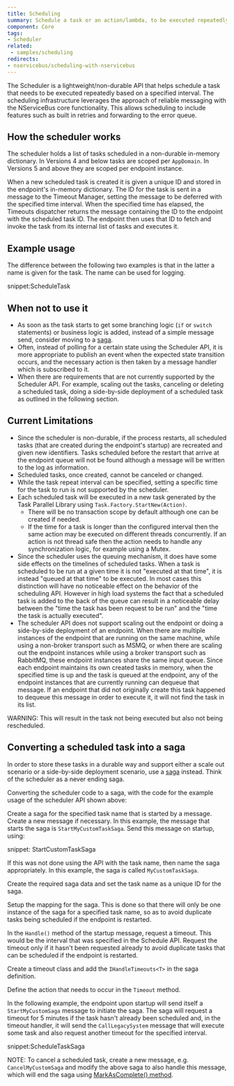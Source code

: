 ```yaml
---
title: Scheduling
summary: Schedule a task or an action/lambda, to be executed repeatedly at a given interval.
component: Core
tags:
- Scheduler
related:
 - samples/scheduling
redirects:
- nservicebus/scheduling-with-nservicebus
---
```


The Scheduler is a lightweight/non-durable API that helps schedule a task that needs to be executed repeatedly based on a specified interval. The scheduling infrastructure leverages the approach of reliable messaging with the NServiceBus core functionality. This allows scheduling to include features such as built in retries and forwarding to the error queue.


## How the scheduler works

The scheduler holds a list of tasks scheduled in a non-durable in-memory dictionary. In Versions 4 and below tasks are scoped per `AppDomain`. In Versions 5 and above they are scoped per endpoint instance.

When a new scheduled task is created it is given a unique ID and stored in the endpoint's in-memory dictionary. The ID for the task is sent in a message to the Timeout Manager, setting the message to be deferred with the specified time interval. When the specified time has elapsed, the Timeouts dispatcher returns the message containing the ID to the endpoint with the scheduled task ID. The endpoint then uses that ID to fetch and invoke the task from its internal list of tasks and executes it.


## Example usage

The difference between the following two examples is that in the latter a name is given for the task. The name can be used for logging.

snippet:ScheduleTask


## When not to use it

 * As soon as the task starts to get some branching logic (`if` or `switch` statements) or business logic is added, instead of a simple message send, consider moving to a [saga](/nservicebus/sagas).
 * Often, instead of polling for a certain state using the Scheduler API, it is more appropriate to publish an event when the expected state transition occurs, and the necessary action is then taken by a message handler which is subscribed to it.
 * When there are requirements that are not currently supported by the Scheduler API. For example, scaling out the  tasks, canceling or deleting a scheduled task, doing a side-by-side deployment of a scheduled task as outlined in the following section.


## Current Limitations

 * Since the scheduler is non-durable, if the process restarts, all scheduled tasks (that are created during the endpoint's startup) are recreated and given new identifiers. Tasks scheduled before the restart that arrive at the endpoint queue will not be found although a message will be written to the log as information.
 * Scheduled tasks, once created, cannot be canceled or changed.
 * While the task repeat interval can be specified, setting a specific time for the task to run is not supported by the scheduler.
 * Each scheduled task will be executed in a new task generated by the Task Parallel Library using `Task.Factory.StartNew(Action)`.
   * There will be no transaction scope by default although one can be created if needed.
   * If the time for a task is longer than the configured interval then the same action may be executed on different threads concurrently. If an action is not thread safe then the action needs to handle any synchronization logic, for example using a Mutex.
 * Since the scheduler uses the queuing mechanism, it does have some side effects on the timelines of scheduled tasks. When a task is scheduled to be run at a given time it is not "executed at that time", it is instead "queued at that time" to be executed. In most cases this distinction will have no noticeable effect on the behavior of the scheduling API. However in high load systems the fact that a scheduled task is added to the back of the queue can result in a noticeable delay between the "time the task has been request to be run" and the "time the task is actually executed".
 * The scheduler API does not support scaling out the endpoint or doing a side-by-side deployment of an endpoint. When there are multiple instances of the endpoint that are running on the same machine, while using a non-broker transport such as MSMQ, or when there are scaling out the endpoint instances while using a broker transport such as RabbitMQ, these endpoint instances share the same input queue. Since each endpoint maintains its own created tasks in memory, when the specified time is up and the task is queued at the endpoint, any of the endpoint instances that are currently running can dequeue that message. If an endpoint that did not originally create this task happened to dequeue this message in order to execute it, it will not find the task in its list.

WARNING: This will result in the task not being executed but also not being rescheduled.


## Converting a scheduled task into a saga

In order to store these tasks in a durable way and support either a scale out scenario or a side-by-side deployment scenario, use a [saga](/nservicebus/sagas) instead. Think of the scheduler as a never ending saga.

Converting the scheduler code to a saga, with the code for the example usage of the scheduler API shown above:

Create a saga for the specified task name that is started by a message. Create a new message if necessary. In this example, the message that starts the saga is `StartMyCustomTaskSaga`. Send this message on startup, using:

snippet: StartCustomTaskSaga

If this was not done using the API with the task name, then name the saga appropriately. In this example, the saga is called `MyCustomTaskSaga`.

Create the required saga data and set the task name as a unique ID for the saga.

Setup the mapping for the saga. This is done so that there will only be one instance of the saga for a specified task name, so as to avoid duplicate tasks being scheduled if the endpoint is restarted.

In the `Handle()` method of the startup message, request a timeout. This would be the interval that was specified in the Schedule API. Request the timeout only if it hasn't been requested already to avoid duplicate tasks that can be scheduled if the endpoint is restarted.

Create a timeout class and add the `IHandleTimeouts<T>` in the saga definition.

Define the action that needs to occur in the `Timeout` method.

In the following example, the endpoint upon startup will send itself a `StartMyCustomSaga` message to initiate the saga. The saga will request a timeout for 5 minutes if the task hasn't already been scheduled and, in the timeout handler, it will send the `CallLegacySystem` message that will execute some task and also request another timeout for the specified interval.

snippet:ScheduleTaskSaga

NOTE: To cancel a scheduled task, create a new message, e.g. `CancelMyCustomSaga` and modify the above saga to also handle this message, which will end the saga using [MarkAsComplete() method](/nservicebus/sagas/#ending-a-long-running-process).